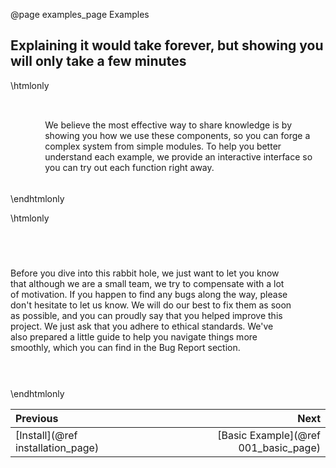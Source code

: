@page examples_page Examples

## Explaining it would take forever, but showing you will only take a few minutes

\htmlonly
<div style="display:flex; align-items: center;">
    <div style="width:150px; height:150px; margin-right: 20px;">
        <lottie-player src="Crystal-ball.json" background="transparent" speed="1" style="width: 100%; height: 100%;" direction="1" playMode="normal" loop autoplay></lottie-player>
    </div>
    <div>
        <p>We believe the most effective way to share knowledge is by showing you how we use these components, so you can forge a complex system from simple modules. To help you better understand each example, we provide an interactive interface so you can try out each function right away.
        </p>
    </div>
</div>
\endhtmlonly

\htmlonly
<div style="display:flex; align-items: center;">
    <div>
        <p>Before you dive into this rabbit hole, we just want to let you know that although we are a small team, we try to compensate with a lot of motivation. If you happen to find any bugs along the way, please don't hesitate to let us know. We will do our best to fix them as soon as possible, and you can proudly say that you helped improve this project. We just ask that you adhere to ethical standards. We've also prepared a little guide to help you navigate things more smoothly, which you can find in the Bug Report section.
        </p>
    </div>
    <div style="width:250px; height:250px; margin-right: 20px;">
        <lottie-player src="Lady-bug.json" background="transparent" speed="1" style="width: 100%; height: 100%;" direction="1" playMode="normal" loop autoplay></lottie-player>
    </div>
</div>
\endhtmlonly

<div class="section_buttons">
 
| Previous          |                         Next |
|:------------------|-----------------------------:|
|[Install](@ref installation_page) | [Basic Example](@ref 001_basic_page) |
 
</div>